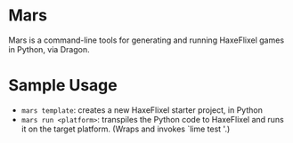 # Mars
Mars is a command-line tools for generating and running HaxeFlixel games in Python, via Dragon.

# Sample Usage

- `mars template`: creates a new HaxeFlixel starter project, in Python
- `mars run <platform>`: transpiles the Python code to HaxeFlixel and runs it on the target platform. (Wraps and invokes `lime test <platform>'.)

